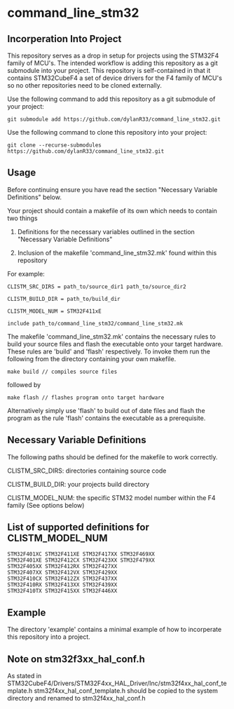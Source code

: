 # command_line_stm32

## Incorperation Into Project
This repository serves as a drop in setup for projects using the STM32F4 family of 
MCU's. The intended workflow is adding this repository as a git submodule into your 
project. This repository is self-contained in that it contains STM32CubeF4 a set 
of device drivers for the F4 family of MCU's so no other repositories need to be 
cloned externally.

Use the following command to add this repository as a git submodule of your project:
```
git submodule add https://github.com/dylanR33/command_line_stm32.git
```

Use the following command to clone this repository into your project:
```
git clone --recurse-submodules https://github.com/dylanR33/command_line_stm32.git
```


## Usage
Before continuing ensure you have read the section "Necessary Variable Definitions" 
below.

Your project should contain a makefile of its own which needs to contain two things

1. Definitions for the necessary variables outlined in the section "Necessary Variable 
Definitions"

2. Inclusion of the makefile 'command_line_stm32.mk' found within this repository

For example:
```
CLISTM_SRC_DIRS = path_to/source_dir1 path_to/source_dir2

CLISTM_BUILD_DIR = path_to/build_dir

CLISTM_MODEL_NUM = STM32F411xE

include path_to/command_line_stm32/command_line_stm32.mk
```

The makefile 'command_line_stm32.mk' contains the necessary rules to build your 
source files and flash the executable onto your target hardware. These rules are 
'build' and 'flash' respectively. To invoke them run the following from the 
directory containing your own makefile.
```
make build // compiles source files
```
followed by
```
make flash // flashes program onto target hardware
```

Alternatively simply use 'flash' to build out of date files and flash the program 
as the rule 'flash' contains the executable as a prerequisite.


## Necessary Variable Definitions
The following paths should be defined for the makefile to work correctly.

CLISTM_SRC_DIRS: directories containing source code

CLISTM_BUILD_DIR: your projects build directory

CLISTM_MODEL_NUM: the specific STM32 model number within the F4 family (See options below)


## List of supported definitions for CLISTM_MODEL_NUM
```
STM32F401XC STM32F411XE STM32F417XX STM32F469XX 
STM32F401XE STM32F412CX STM32F423XX STM32F479XX
STM32F405XX STM32F412RX STM32F427XX 
STM32F407XX STM32F412VX STM32F429XX 
STM32F410CX STM32F412ZX STM32F437XX
STM32F410RX STM32F413XX STM32F439XX
STM32F410TX STM32F415XX STM32F446XX
```


## Example
The directory 'example' contains a minimal example of how to incorperate this repository 
into a project. 


## Note on stm32f3xx_hal_conf.h
As stated in STM32CubeF4/Drivers/STM32F4xx_HAL_Driver/Inc/stm32f4xx_hal_conf_template.h 
stm32f4xx_hal_conf_template.h should be copied to the system directory and renamed to 
stm32f4xx_hal_conf.h
